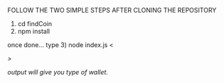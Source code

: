 FOLLOW THE TWO SIMPLE STEPS AFTER CLONING THE REPOSITORY

1) cd findCoin
2) npm install

once done...
type
3) node index.js <<address of the wallet>>

output will give you type of wallet.
